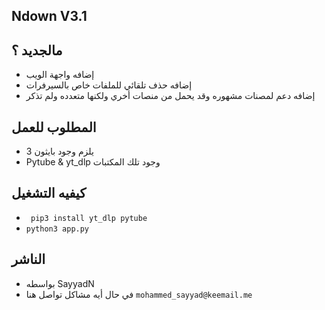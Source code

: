## Ndown V3.1

## مالجديد ؟
- إضافه واجهة الويب
- إضافه حذف تلقائي للملفات خاص بالسيرفرات
- إضافه دعم لمصنات مشهوره وقد يحمل من منصات أخري ولكنها متعدده ولم تذكر


## المطلوب للعمل 
- يلزم وجود بايثون 3 
- Pytube & yt_dlp وجود تلك المكتبات

## كيفيه التشغيل
- ``` pip3 install yt_dlp pytube```
- ```python3 app.py ```

## الناشر
- بواسطه SayyadN
- في حال أيه مشاكل تواصل هنا `mohammed_sayyad@keemail.me`
